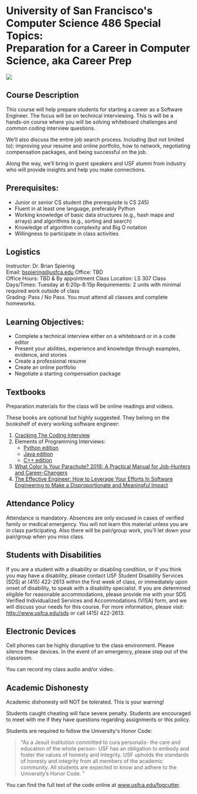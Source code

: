 University of San Francisco's <br> Computer Science 486 Special Topics: <br> Preparation for a Career in Computer Science, aka Career Prep
=====

![](https://imgs.xkcd.com/comics/job_interview.png)

Course Description
------

This course will help prepare students for starting a career as a Software Engineer. The focus will be on technical interviewing. This is will be a hands-on course where you will be solving whiteboard challenges and common coding interview questions.

We’ll also discuss the entire job search process. Including (but not limited to): improving your resume and online portfolio, how to network, negotiating compensation packages, and being successful on the job.

Along the way, we’ll bring in guest speakers and USF alumni from industry who will provide insights and help you make connections.

Prerequisites:
------

- Junior or senior CS student (the prerequisite is CS 245)
- Fluent in at least one language, preferably Python
- Working knowledge of basic data structures (e.g., hash maps and arrays) and algorithms (e.g., sorting and search)
- Knowledge of algorithm complexity and Big O notation
- Willingness to participate in class activities

Logistics
------

Instructor: Dr. Brian Spiering   
Email: [bspiering@usfca.edu](mailto:bspiering@usfca.edu) 
Office: TBD   
Office Hours: TBD & By appointment 
Class Location: LS 307 
Class Days/Times: Tuesday at 6:20p-8:15p 
Requirements: 2 units with minimal required work outside of class  
Grading: Pass / No Pass. You must attend all classes and complete homeworks.  

Learning Objectives:
-----

- Complete a technical interview either on a whiteboard or in a code editor
- Present your abilities, experience and knowledge through examples, evidence, and stories
- Create a professional resume
- Create an online portfolio
- Negotiate a starting compensation package

Textbooks
-----

Preparation materials for the class will be online readings and videos.

These books are optional but highly suggested. They belong on the bookshelf of every working software engineer:

1. [Cracking The Coding Interview](https://www.amazon.com/Cracking-Coding-Interview-Programming-Questions/dp/0984782850)
1. Elements of Programming Interviews:
    - [Python edition](https://www.amazon.com/Elements-Programming-Interviews-Python-Insiders/dp/1537713949)
    - [Java edition](https://www.amazon.com/Elements-Programming-Interviews-Java-Insiders/dp/1517671272)
    - [C++ edition](https://www.amazon.com/Elements-Programming-Interviews-Insiders-Guide/dp/1479274836)
1. [What Color Is Your Parachute? 2018: A Practical Manual for Job-Hunters and Career-Changers](https://www.amazon.com/What-Color-Your-Parachute-2018/dp/039957963X)
1. [The Effective Engineer: How to Leverage Your Efforts In Software Engineering to Make a Disproportionate and Meaningful Impact](https://www.amazon.com/Effective-Engineer-Engineering-Disproportionate-Meaningful/dp/0996128107)

Attendance Policy
-----
Attendance is mandatory. Absences are only excused in cases of verified family or medical emergency. You will not learn this material unless you are in class participating. Also there will be pair/group work, you’ll let down your pair/group when you miss class.

Students with Disabilities
-----

If you are a student with a disability or disabling condition, or if you think you may have a disability, please contact USF Student Disability Services (SDS) at (415) 422-2613 within the first week of class, or immediately upon onset of disability, to speak with a disability  specialist. If you are determined eligible for reasonable accommodations, please provide me  with your SDS Verified Individualized Services and Accommodations (VISA) form,  and we will discuss your needs for this course. For more information,
please visit: http://www.usfca.edu/sds or call (415) 422-2613.

Electronic Devices
------
Cell phones can be highly disruptive to the class environment. Please silence these devices. In the event of an emergency, please step out of the classroom.

You can record my class audio and/or video.

Academic Dishonesty
------

Academic dishonesty will NOT be tolerated. This is your warning!

Students caught cheating will face severe penalty. Students are encouraged to meet with me if they have questions regarding assignments or this policy.

Students are required to follow the University's Honor Code:

>"As a Jesuit institution committed to cura personalis- the care and education of the whole person- USF has an obligation to embody and foster the values of honesty and integrity. USF upholds the standards of honesty and integrity from all members of the academic community. All students are expected to know and adhere to the University’s Honor Code. "

You can find the full text of the code online at www.usfca.edu/fogcutter.
